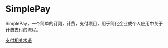 SimplePay
=========

SimplePay，一个简单的订阅，计费，支付项目，用于简化企业或个人应用中关于计费支付的流程。

[支付相关术语](doc/related_terms.md)
